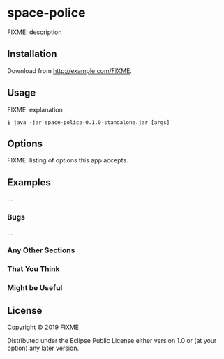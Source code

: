# space-police

FIXME: description

## Installation

Download from http://example.com/FIXME.

## Usage

FIXME: explanation

    $ java -jar space-police-0.1.0-standalone.jar [args]

## Options

FIXME: listing of options this app accepts.

## Examples

...

### Bugs

...

### Any Other Sections
### That You Think
### Might be Useful

## License

Copyright © 2019 FIXME

Distributed under the Eclipse Public License either version 1.0 or (at
your option) any later version.
